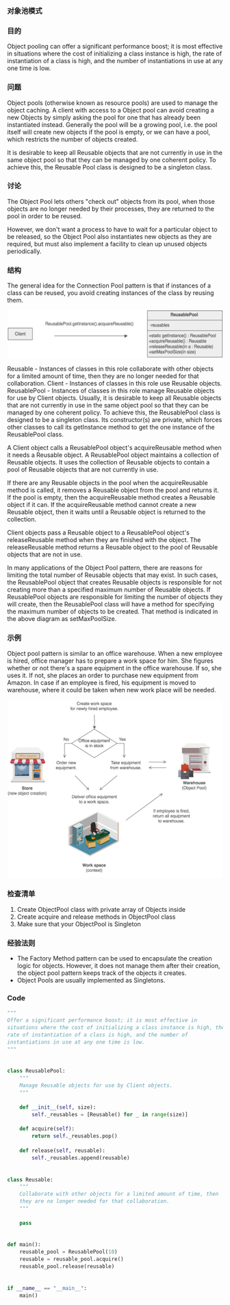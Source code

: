 ### 对象池模式

### 目的

Object pooling can offer a significant performance boost; it is most effective in situations where the cost of initializing a class instance is high, the rate of instantiation of a class is high, and the number of instantiations in use at any one time is low.

### 问题

Object pools (otherwise known as resource pools) are used to manage the object caching. A client with access to a Object pool can avoid creating a new Objects by simply asking the pool for one that has already been instantiated instead. Generally the pool will be a growing pool, i.e. the pool itself will create new objects if the pool is empty, or we can have a pool, which restricts the number of objects created.

It is desirable to keep all Reusable objects that are not currently in use in the same object pool so that they can be managed by one coherent policy. To achieve this, the Reusable Pool class is designed to be a singleton class.

### 讨论

The Object Pool lets others "check out" objects from its pool, when those objects are no longer needed by their processes, they are returned to the pool in order to be reused.

However, we don't want a process to have to wait for a particular object to be released, so the Object Pool also instantiates new objects as they are required, but must also implement a facility to clean up unused objects periodically.

### 结构

The general idea for the Connection Pool pattern is that if instances of a class can be reused, you avoid creating instances of the class by reusing them.

![Object Pool scheme](../assets/images/object-pool/Object_pool-Structure.png)

Reusable - Instances of classes in this role collaborate with other objects for a limited amount of time, then they are no longer needed for that collaboration.
Client - Instances of classes in this role use Reusable objects.
ReusablePool - Instances of classes in this role manage Reusable objects for use by Client objects.
Usually, it is desirable to keep all Reusable objects that are not currently in use in the same object pool so that they can be managed by one coherent policy. To achieve this, the ReusablePool class is designed to be a singleton class. Its constructor(s) are private, which forces other classes to call its getInstance method to get the one instance of the ReusablePool class.

A Client object calls a ReusablePool object's acquireReusable method when it needs a Reusable object. A ReusablePool object maintains a collection of Reusable objects. It uses the collection of Reusable objects to contain a pool of Reusable objects that are not currently in use.

If there are any Reusable objects in the pool when the acquireReusable method is called, it removes a Reusable object from the pool and returns it. If the pool is empty, then the acquireReusable method creates a Reusable object if it can. If the acquireReusable method cannot create a new Reusable object, then it waits until a Reusable object is returned to the collection.

Client objects pass a Reusable object to a ReusablePool object's releaseReusable method when they are finished with the object. The releaseReusable method returns a Reusable object to the pool of Reusable objects that are not in use.

In many applications of the Object Pool pattern, there are reasons for limiting the total number of Reusable objects that may exist. In such cases, the ReusablePool object that creates Reusable objects is responsible for not creating more than a specified maximum number of Reusable objects. If ReusablePool objects are responsible for limiting the number of objects they will create, then the ReusablePool class will have a method for specifying the maximum number of objects to be created. That method is indicated in the above diagram as setMaxPoolSize.

### 示例

Object pool pattern is similar to an office warehouse. When a new employee is hired, office manager has to prepare a work space for him. She figures whether or not there's a spare equipment in the office warehouse. If so, she uses it. If not, she places an order to purchase new equipment from Amazon. In case if an employee is fired, his equipment is moved to warehouse, where it could be taken when new work place will be needed.

![Object Pool example](../assets/images/object-pool/Object_pool-Example.png)

### 检查清单

1. Create ObjectPool class with private array of Objects inside
2. Create acquire and release methods in ObjectPool class
3. Make sure that your ObjectPool is Singleton

### 经验法则

- The Factory Method pattern can be used to encapsulate the creation logic for objects. However, it does not manage them after their creation, the object pool pattern keeps track of the objects it creates.
- Object Pools are usually implemented as Singletons.

### Code

```python
"""
Offer a significant performance boost; it is most effective in
situations where the cost of initializing a class instance is high, the
rate of instantiation of a class is high, and the number of
instantiations in use at any one time is low.
"""


class ReusablePool:
    """
    Manage Reusable objects for use by Client objects.
    """

    def __init__(self, size):
        self._reusables = [Reusable() for _ in range(size)]

    def acquire(self):
        return self._reusables.pop()

    def release(self, reusable):
        self._reusables.append(reusable)


class Reusable:
    """
    Collaborate with other objects for a limited amount of time, then
    they are no longer needed for that collaboration.
    """

    pass


def main():
    reusable_pool = ReusablePool(10)
    reusable = reusable_pool.acquire()
    reusable_pool.release(reusable)


if __name__ == "__main__":
    main()
```